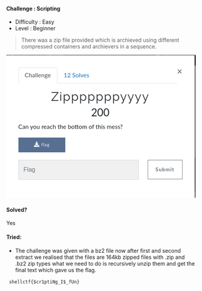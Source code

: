 
####  Challenge : Scripting
* Difficulty : Easy
* Level : Beginner

> There was a zip file provided which is archieved using different compressed containers and archievers in a sequence.

![alt text](images/zip.png)


#### Solved?

Yes

#### Tried:

*  The challenge was given with a bz2 file now after first and second extract we realised that the files are 164kb zipped files with .zip and .bz2 zip types what we need to do is recursively unzip them and get the final text which gave us the flag.


```
 shellctf{$cr1ptiNg_I$_fUn}
 ```

